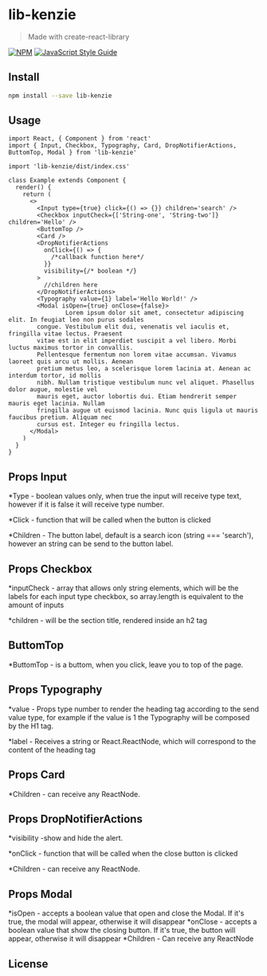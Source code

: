 # lib-kenzie

> Made with create-react-library

[![NPM](https://img.shields.io/npm/v/lib-kenzie.svg)](https://www.npmjs.com/package/lib-kenzie) [![JavaScript Style Guide](https://img.shields.io/badge/code_style-standard-brightgreen.svg)](https://standardjs.com)

## Install

```bash
npm install --save lib-kenzie
```

## Usage

```tsx
import React, { Component } from 'react'
import { Input, Checkbox, Typography, Card, DropNotifierActions, ButtomTop, Modal } from 'lib-kenzie'

import 'lib-kenzie/dist/index.css'

class Example extends Component {
  render() {
    return (
      <>
        <Input type={true} click={() => {}} children='search' />
        <Checkbox inputCheck={['String-one', 'String-two']} children='Hello' />
        <ButtomTop />
        <Card />
        <DropNotifierActions
          onClick={() => {
            /*callback function here*/
          }}
          visibility={/* boolean */}
        >
          //children here
        </DropNotifierActions>
        <Typography value={1} label='Hello World!' />
        <Modal isOpen={true} onClose={false}>
                Lorem ipsum dolor sit amet, consectetur adipiscing elit. In feugiat leo non purus sodales
        congue. Vestibulum elit dui, venenatis vel iaculis et, fringilla vitae lectus. Praesent
        vitae est in elit imperdiet suscipit a vel libero. Morbi luctus maximus tortor in convallis.
        Pellentesque fermentum non lorem vitae accumsan. Vivamus laoreet quis arcu ut mollis. Aenean
        pretium metus leo, a scelerisque lorem lacinia at. Aenean ac interdum tortor, id mollis
        nibh. Nullam tristique vestibulum nunc vel aliquet. Phasellus dolor augue, molestie vel
        mauris eget, auctor lobortis dui. Etiam hendrerit semper mauris eget lacinia. Nullam
        fringilla augue ut euismod lacinia. Nunc quis ligula ut mauris faucibus pretium. Aliquam nec
        cursus est. Integer eu fringilla lectus.
      </Modal>
    )
  }
}
```

## Props Input

\*Type - boolean values only, when true the input will receive type text, however if it is false it will receive type number.

\*Click - function that will be called when the button is clicked

\*Children - The button label, default is a search icon (string === 'search'), however an string can be send to the button label.

## Props Checkbox

\*inputCheck - array that allows only string elements, which will be the labels for each input type checkbox, so array.length is equivalent to the amount of inputs

\*children - will be the section title, rendered inside an h2 tag

## ButtomTop

\*ButtomTop - is a buttom, when you click, leave you to top of the page.

## Props Typography

\*value - Props type number to render the heading tag according to the send value type, for example if the value is 1 the Typography will be composed by the H1 tag.

\*label - Receives a string or React.ReactNode, which will correspond to the content of the heading tag

## Props Card

\*Children - can receive any ReactNode.

## Props DropNotifierActions

\*visibility -show and hide the alert.

\*onClick - function that will be called when the close button is clicked

\*Children - can receive any ReactNode.

## Props Modal

\*isOpen - accepts a boolean value that open and close the Modal. If it's true, the modal will appear, otherwise it will disappear
\*onClose - accepts a boolean value that show the closing button. If it's true, the button will appear, otherwise it will disappear
\*Children - Can receive any ReactNode

## License
